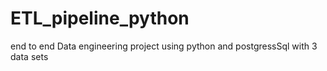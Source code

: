 # ETL_pipeline_python
end to end Data engineering project using python and postgressSql with 3 data sets
